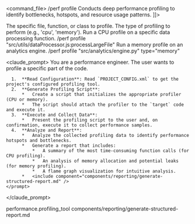 <command_file>
  <metadata>
    <name>/perf profile</name>
    <purpose>Conducts deep performance profiling to identify bottlenecks, hotspots, and resource usage patterns.</purpose>
    <usage>
      <![CDATA[
      /perf profile "[target_file_or_function]" <type="cpu">
      ]]>
    </usage>
  </metadata>

  <arguments>
    <argument name="target" type="string" required="true">
      <description>The specific file, function, or class to profile.</description>
    </argument>
    <argument name="type" type="string" required="false" default="cpu">
      <description>The type of profiling to perform (e.g., 'cpu', 'memory').</description>
    </argument>
  </arguments>
  
  <examples>
    <example>
      <description>Run a CPU profile on a specific data processing function.</description>
      <usage>/perf profile "src/utils/dataProcessor.js:processLargeFile"</usage>
    </example>
    <example>
      <description>Run a memory profile on an analytics engine.</description>
      <usage>/perf profile "src/analytics/engine.py" type="memory"</usage>
    </example>
  </examples>

  <claude_prompt>
    <prompt>
      You are a performance engineer. The user wants to profile a specific part of the code.

      1.  **Read Configuration**: Read `PROJECT_CONFIG.xml` to get the project's configured profiling tool.
      2.  **Generate Profiling Script**:
          *   Create a script that initializes the appropriate profiler (CPU or memory).
          *   The script should attach the profiler to the `target` code and execute it.
      3.  **Execute and Collect Data**:
          *   Present the profiling script to the user and, on confirmation, execute it to collect performance samples.
      4.  **Analyze and Report**:
          *   Analyze the collected profiling data to identify performance hotspots and bottlenecks.
          *   Generate a report that includes:
              *   A summary of the most time-consuming function calls (for CPU profiling).
              *   An analysis of memory allocation and potential leaks (for memory profiling).
              *   A flame graph visualization for intuitive analysis.
          *   <include component="components/reporting/generate-structured-report.md" />
    </prompt>
  </claude_prompt>

  <dependencies>
    <uses_config_values>
      <value>performance.profiling_tool</value>
    </uses_config_values>
    <includes_components>
      <component>components/reporting/generate-structured-report.md</component>
    </includes_components>
  </dependencies>
</command_file>